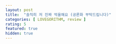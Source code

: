 ```yaml
---
layout: post
title:  "솔직히 저 진짜 억울해요 (공론화 부탁드립니다)"
categories: [ LOVEGORITHM, review ]
rating: 5
featured: true
hidden: true
---
```


